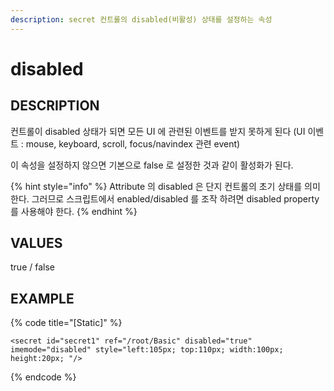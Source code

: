 ```yaml
---
description: secret 컨트롤의 disabled(비활성) 상태를 설정하는 속성
---
```


# disabled

## DESCRIPTION

컨트롤이 disabled 상태가 되면 모든 UI 에 관련된 이벤트를 받지 못하게 된다 \(UI 이벤트 : mouse, keyboard, scroll, focus/navindex 관련 event\)

이 속성을 설정하지 않으면 기본으로 false 로 설정한 것과 같이 활성화가 된다.

{% hint style="info" %}
Attribute 의 disabled 은 단지 컨트롤의 초기 상태를 의미한다. 그러므로 스크립트에서 enabled/disabled 를 조작 하려면 disabled property 를 사용해야 한다.
{% endhint %}

## VALUES

true / false

## EXAMPLE

{% code title="\[Static\]" %}
```markup
<secret id="secret1" ref="/root/Basic" disabled="true" imemode="disabled" style="left:105px; top:110px; width:100px; height:20px; "/> 
```
{% endcode %}

